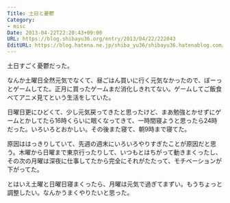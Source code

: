 ```yaml
---
Title: 土日と憂鬱
Category:
- misc
Date: 2013-04-22T22:20:43+09:00
URL: https://blog.shibayu36.org/entry/2013/04/22/222043
EditURL: https://blog.hatena.ne.jp/shiba_yu36/shibayu36.hatenablog.com/atom/entry/11696248318752660583
---
```


土日すごく憂鬱だった。

なんか土曜日全然元気でなくて、昼ごはん買いに行く元気なかったので、ぼーっとゲームしてた。正月に買ったゲームまだ消化しきれてない。ゲームしてご飯食べてアニメ見てという生活をしていた。

日曜日更にひどくて、少し元気戻ってきたと思ったけど、まあ勉強とかせずにゲームとかしてたら16時くらいに眠くなってきて、一時間寝ようと思ったら24時だった。いろいろとおかしい。その後また寝て、朝9時まで寝てた。

原因ははっきりしていて、先週の週末にいろいろやりすぎたことが原因だと思う。木曜から日曜まで東京行ったりして、いつもとはちがって動きまくったし、その次の月曜は深夜に仕事してたから完全にそれがたたって、モチベーションが下がってた。

とはいえ土曜と日曜日寝まくったら、月曜は元気で過ぎてまずい。もうちょっと調整したい。なんかうまくやりたいと思った。
